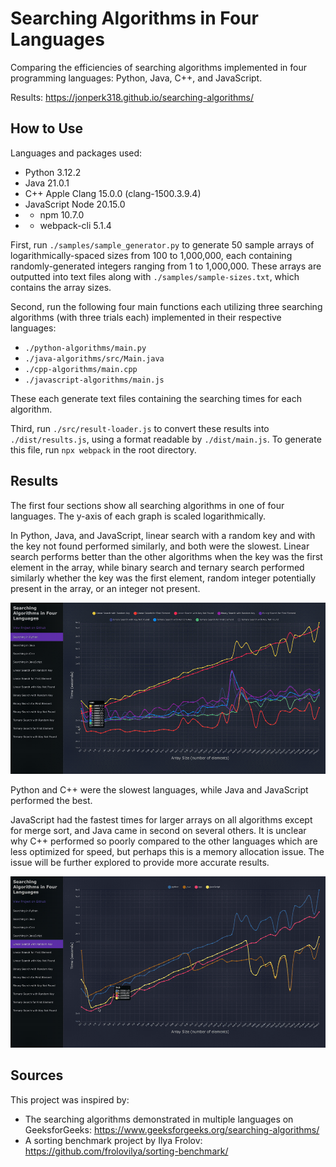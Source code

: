 # Searching Algorithms in Four Languages
Comparing the efficiencies of searching algorithms implemented 
in four programming languages: Python, Java, C++, and JavaScript.

Results: https://jonperk318.github.io/searching-algorithms/

## How to Use
Languages and packages used:
* Python 3.12.2
* Java 21.0.1
* C++ Apple Clang 15.0.0 (clang-1500.3.9.4)
* JavaScript Node 20.15.0
* * npm 10.7.0
* * webpack-cli 5.1.4

First, run `./samples/sample_generator.py` to generate 50 sample arrays of logarithmically-spaced sizes from
100 to 1,000,000, each containing randomly-generated integers ranging from 1 to 1,000,000. These arrays are outputted 
into text files along with `./samples/sample-sizes.txt`, which contains the array sizes.

Second, run the following four main functions each utilizing three searching algorithms (with three trials each) 
implemented in their respective languages:
* `./python-algorithms/main.py`
* `./java-algorithms/src/Main.java`
* `./cpp-algorithms/main.cpp`
* `./javascript-algorithms/main.js`

These each generate text files containing the searching times for each algorithm.

Third, run `./src/result-loader.js` to convert these results into `./dist/results.js`, using a format readable by 
`./dist/main.js`. To generate this file, run `npx webpack` in the root directory.

## Results

The first four sections show all searching algorithms in one of four languages. The y-axis 
of each graph is scaled logarithmically.

In Python, Java, and JavaScript, linear search with a random key and with the key not found performed similarly, 
and both were the slowest. Linear search performs better than the other algorithms when the key was the first element 
in the array, while binary search and ternary search performed similarly whether the key was the first element, random
integer potentially present in the array, or an integer not present.

![demo-1.gif](src/demo-1.gif)

Python and C++ were the slowest languages, while Java and JavaScript performed the best.

JavaScript had the fastest times for larger arrays on all algorithms except for merge sort, 
and Java came in second on several others. It is unclear why C++ performed so poorly compared to the other languages 
which are less optimized for speed, but perhaps this is a memory allocation issue. The issue will be further explored 
to provide more accurate results.

![demo-2.gif](src/demo-2.gif)

## Sources

This project was inspired by:
* The searching algorithms demonstrated in multiple languages on GeeksforGeeks:
  https://www.geeksforgeeks.org/searching-algorithms/
* A sorting benchmark project by Ilya Frolov:
  https://github.com/frolovilya/sorting-benchmark/